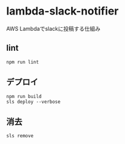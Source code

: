 # lambda-slack-notifier

AWS Lambdaでslackに投稿する仕組み

## lint

```shell script
npm run lint
```

## デプロイ

```shell script
npm run build
sls deploy --verbose
```

## 消去

```shell script
sls remove
```
